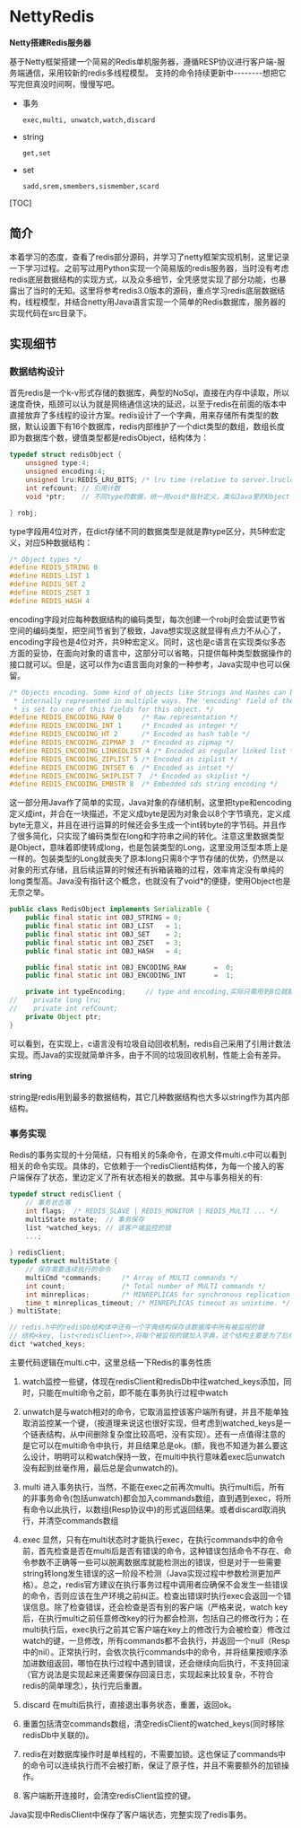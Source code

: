 # NettyRedis
**Netty搭建Redis服务器** 

基于Netty框架搭建一个简易的Redis单机服务器，遵循RESP协议进行客户端-服务端通信，采用较新的redis多线程模型。
支持的命令持续更新中--------想把它写完但真没时间啊，慢慢写吧。

- 事务

  ```
  exec,multi, unwatch,watch,discard
  ```

  

- string

  ```
  get,set
  ```
  
- set

  ```
  sadd,srem,smembers,sismember,scard
  ```

  

[TOC]

## 简介

本着学习的态度，查看了redis部分源码，并学习了netty框架实现机制，这里记录一下学习过程。之前写过用Python实现一个简易版的redis服务器，当时没有考虑redis底层数据结构的实现方式，以及众多细节，全凭感觉实现了部分功能，也暴露出了当时的无知。这里将参考redis3.0版本的源码，重点学习redis底层数据结构，线程模型，并结合netty用Java语言实现一个简单的Redis数据库，服务器的实现代码在src目录下。

## 实现细节

### 数据结构设计

首先redis是一个k-v形式存储的数据库，典型的NoSql，直接在内存中读取，所以速度奇快，瓶颈可以认为就是网络通信这块的延迟，以至于redis在前面的版本中直接放弃了多线程的设计方案。redis设计了一个字典，用来存储所有类型的数据，默认设置下有16个数据库，redis内部维护了一个dict类型的数组，数组长度即为数据库个数，键值类型都是redisObject，结构体为：

```c
typedef struct redisObject {
    unsigned type:4;
    unsigned encoding:4;
    unsigned lru:REDIS_LRU_BITS; /* lru time (relative to server.lruclock) */
    int refcount; // 引用计数
    void *ptr;    // 不同type的数据，统一用void*指针定义，类似Java里的Object

} robj;
```

type字段用4位对齐，在dict存储不同的数据类型是就是靠type区分，共5种宏定义，对应5种数据结构：

```c
/* Object types */
#define REDIS_STRING 0
#define REDIS_LIST 1
#define REDIS_SET 2
#define REDIS_ZSET 3
#define REDIS_HASH 4
```

encoding字段对应每种数据结构的编码类型，每次创建一个robj时会尝试更节省空间的编码类型，把空间节省到了极致，Java想实现这就显得有点力不从心了，encoding字段也是4位对齐，共9种宏定义。同时，这也是c语言在实现类似多态方面的妥协，在面向对象的语言中，这部分可以省略，只提供每种类型数据操作的接口就可以。但是，这可以作为c语言面向对象的一种参考，Java实现中也可以保留。

```c
/* Objects encoding. Some kind of objects like Strings and Hashes can be
 * internally represented in multiple ways. The 'encoding' field of the object
 * is set to one of this fields for this object. */
#define REDIS_ENCODING_RAW 0     /* Raw representation */
#define REDIS_ENCODING_INT 1     /* Encoded as integer */
#define REDIS_ENCODING_HT 2      /* Encoded as hash table */
#define REDIS_ENCODING_ZIPMAP 3  /* Encoded as zipmap */
#define REDIS_ENCODING_LINKEDLIST 4 /* Encoded as regular linked list */
#define REDIS_ENCODING_ZIPLIST 5 /* Encoded as ziplist */
#define REDIS_ENCODING_INTSET 6  /* Encoded as intset */
#define REDIS_ENCODING_SKIPLIST 7  /* Encoded as skiplist */
#define REDIS_ENCODING_EMBSTR 8  /* Embedded sds string encoding */
```

这一部分用Java作了简单的实现，Java对象的存储机制，这里把type和encoding定义成int，并合在一块描述，不定义成byte是因为对象会以8个字节填充，定义成byte无意义，并且在进行运算的时候还会多生成一个int转byte的字节码。并且作了很多简化，只实现了编码类型在long和字符串之间的转化。注意这里数据类型是Object，意味着即使转成long，也是包装类型的Long，这里没用泛型本质上是一样的。包装类型的Long就丧失了原本long只需8个字节存储的优势，仍然是以对象的形式存储，且后续运算的时候还有拆箱装箱的过程，效率肯定没有单纯的long类型高。Java没有指针这个概念，也就没有了void*的便捷，使用Object也是无奈之举。

```java
public class RedisObject implements Serializable {
    public final static int OBJ_STRING = 0;
    public final static int OBJ_LIST   = 1;
    public final static int OBJ_SET    = 2;
    public final static int OBJ_ZSET   = 3;
    public final static int OBJ_HASH   = 4;

    public final static int OBJ_ENCODING_RAW       =  0;
    public final static int OBJ_ENCODING_INT       =  1;

    private int typeEncoding;     // type and encoding,实际只需用到8位就能存储，高4位存encoding，低4位存type
//    private long lru;
//    private int refCount;
    private Object ptr;
}
```

可以看到，在实现上，c语言没有垃圾自动回收机制，redis自己采用了引用计数法实现。而Java的实现就简单许多，由于不同的垃圾回收机制，性能上会有差异。

#### string

string是redis用到最多的数据结构，其它几种数据结构也大多以string作为其内部结构。

### 事务实现

Redis的事务实现的十分简结，只有相关的5条命令，在源文件multi.c中可以看到相关的命令实现。具体的，它依赖于一个redisClient结构体，为每一个接入的客户端保存了状态，里边定义了所有状态相关的数据。其中与事务相关的有:

```c
typedef struct redisClient {
    // 事务状态等
    int flags;  /* REDIS_SLAVE | REDIS_MONITOR | REDIS_MULTI ... */
    multiState mstate;  // 事务保存
    list *watched_keys; // 该客户端监控的锁
    ...;
    
} redisClient;
typedef struct multiState {
    // 保存需要连续执行的命令
    multiCmd *commands;     /* Array of MULTI commands */
    int count;              /* Total number of MULTI commands */
    int minreplicas;        /* MINREPLICAS for synchronous replication */
    time_t minreplicas_timeout; /* MINREPLICAS timeout as unixtime. */
} multiState;

// redis.h中的redisDb结构体中还有一个字典结构保存该数据库中所有被监视的键
// 结构<key, list<redisClient>>,将每个被监视的键加入字典，这个结构主要是为了后续判断是否对监控的键进行了写操作
dict *watched_keys;
```

主要代码逻辑在multi.c中，这里总结一下Redis的事务性质

1. watch监控一些键，体现在redisClient和redisDb中往watched_keys添加，同时，只能在multi命令之前，即不能在事务执行过程中watch

2. unwatch是与watch相对的命令，它取消监控该客户端所有键，并且不能单独取消监控某一个键，（按道理来说这也很好实现，但考虑到watched_keys是一个链表结构，从中间删除复杂度比较高吧，没有实现）。还有一点值得注意的是它可以在multi命令中执行，并且结果总是ok。(额，我也不知道为甚么要这么设计，明明可以和watch保持一致，在multi中执行意味着exec后unwatch没有起到丝毫作用，最后总是会unwatch的)。

3. multi 进入事务执行，当然，不能在exec之前再次multi。执行multi后，所有的非事务命令(包括unwatch)都会加入commands数组，直到遇到exec，将所有命令以此执行，以数组(Resp协议中)的形式返回结果。或者discard取消执行，并清空commands数组

4. exec 显然，只有在multi状态时才能执行exec，在执行commands中的命令前，首先检查是否在multi后是否有错误的命令，这种错误包括命令不存在、命令参数不正确等一些可以脱离数据库就能检测出的错误，但是对于一些需要string转long发生错误的这一阶段不检测（Java实现过程中参数检测更加严格）。总之，redis官方建议在执行事务过程中调用者应确保不会发生一些错误的命令，否则应该在生产环境之前纠正。检查出错误时执行exec会返回一个错误信息。除了检查错误，还会检查是否有别的客户端（严格来说，watch key后，在执行multi之前任意修改key的行为都会检测，包括自己的修改行为；在multi执行后，exec执行之前其它客户端在key上的修改行为会被检查）修改过watch的键，一旦修改，所有commands都不会执行，并返回一个null（Resp中的nil）。正常执行时，会依次执行commands中的命令，并将结果按顺序添加进数组返回，哪怕在执行过程中遇到错误，还会继续向后执行，不支持回滚（官方说法是实现起来还需要保存回滚日志，实现起来比较复杂，不符合redis的简单理念），执行完后重置。

5. discard 在multi后执行，直接退出事务状态，重置，返回ok。

6. 重置包括清空commands数组，清空redisClient的watched_keys(同时移除redisDb中关联的)。

7. redis在对数据库操作时是单线程的，不需要加锁。这也保证了commands中的命令可以连续执行而不会被打断，保证了原子性，并且不需要额外的加锁操作。

8. 客户端断开连接时，会清空redisClient监控的键。

Java实现中RedisClient中保存了客户端状态，完整实现了redis事务。

